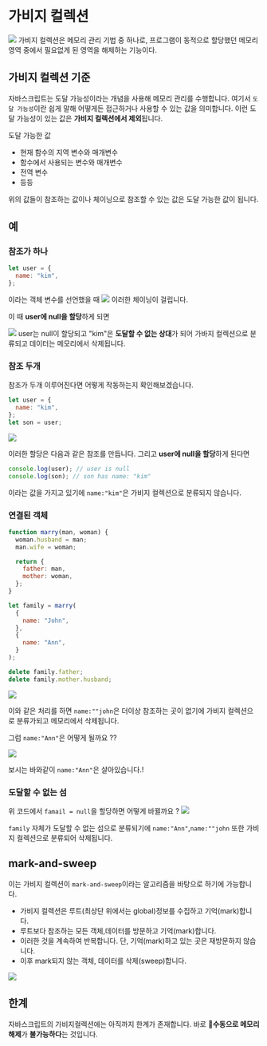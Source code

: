 # 가비지 컬렉션

![](https://velog.velcdn.com/images/kbm940526/post/ef0017ac-2132-478f-9cca-f8d7a90be1f0/image.gif)
가비지 컬렉션은 메모리 관리 기법 중 하나로, 프로그램이 동적으로 할당했던 메모리 영역 중에서 필요없게 된 영역을 해제하는 기능이다.

## 가비지 컬렉션 기준

자바스크립트는 도달 가능성이라는 개념을 사용해 메모리 관리를 수행합니다.
여기서 `도달 가능성`이란 쉽게 말해 어떻게든 접근하거나 사용할 수 있는 값을 의미합니다. 이런 도달 가능성이 있는 값은 **가비지 컬렉션에서 제외**됩니다.

도달 가능한 값

- 현재 함수의 지역 변수와 매개변수
- 함수에서 사용되는 변수와 매개변수
- 전역 변수
- 등등

위의 값들이 참조하는 값이나 체이닝으로 참조할 수 있는 값은 도달 가능한 값이 됩니다.

## 예

### 참조가 하나

```js
let user = {
  name: "kim",
};
```

이라는 객체 변수를 선언했을 때
![](https://velog.velcdn.com/images/kbm940526/post/dc79389a-8a3f-4f45-8bb2-d1645aa0027c/image.png)
이러한 체이닝이 걸립니다.

이 때 **user에 null을 할당**하게 되면

![](https://velog.velcdn.com/images/kbm940526/post/6621d2c7-b158-4737-af7f-8c07a7e0772f/image.png)
user는 null이 할당되고 "kim"은 **도달할 수 없는 상대**가 되어 가바지 컬렉션으로 분류되고 데이터는 메모리에서 삭제됩니다.

### 참조 두개

참조가 두개 이루어진다면 어떻게 작동하는지 확인해보겠습니다.

```js
let user = {
  name: "kim",
};
let son = user;
```

![](https://velog.velcdn.com/images/kbm940526/post/26d512c5-e08c-4173-a755-6940e702f641/image.png)

이러한 할당은 다음과 같은 참조를 만듭니다. 그리고 **user에 null을 할당**하게 된다면

```js
console.log(user); // user is null
console.log(son); // son has name: "kim"
```

이라는 값을 가지고 있기에 `name:"kim"`은 가비지 컬렉션으로 분류되지 않습니다.

### 연결된 객체

```js
function marry(man, woman) {
  woman.husband = man;
  man.wife = woman;

  return {
    father: man,
    mother: woman,
  };
}

let family = marry(
  {
    name: "John",
  },
  {
    name: "Ann",
  }
);

delete family.father;
delete family.mother.husband;
```

![](https://velog.velcdn.com/images/kbm940526/post/43e39fcc-35e3-4f22-bc3e-d2f4986a2185/image.png)

이와 같은 처리를 하면 `name:""john`은 더이상 참조하는 곳이 없기에 가비지 컬렉션으로 분류가되고 메모리에서 삭제됩니다.

그럼 `name:"Ann"`은 어떻게 될까요 ??

![](https://velog.velcdn.com/images/kbm940526/post/3a7d1189-3fd3-497d-aede-10d744a76a92/image.png)

보시는 바와같이 `name:"Ann"`은 살아있습니다.!

### 도달할 수 없는 섬

위 코드에서 `famail = null`을 할당하면 어떻게 바뀔까요 ?
![](https://velog.velcdn.com/images/kbm940526/post/86443ccc-8cf7-4ae4-b2f9-29219a011a2e/image.png)

`family` 자체가 도달할 수 없는 섬으로 분류되기에 `name:"Ann"`,`name:""john` 또한 가비지 컬렉션으로 분류되어 삭제됩니다.

## mark-and-sweep

이는 가비지 컬렉션이 `mark-and-sweep`이라는 알고리즘을 바탕으로 하기에 가능합니다.

- 가비지 컬렉션은 루트(최상단 위에서는 global)정보를 수집하고 기억(mark)합니다.
- 루트보다 참조하는 모든 객체,데이터를 방문하고 기억(mark)합니다.
- 이러한 것을 계속하여 반복합니다. 단, 기억(mark)하고 있는 곳은 재방문하지 않습니다.
- 이후 mark되지 않는 객체, 데이터를 삭제(sweep)합니다.

![](https://miro.medium.com/max/1400/1*WVtok3BV0NgU95mpxk9CNg.gif)

## 한계

자바스크립트의 가비지컬렉션에는 아직까지 한계가 존재합니다.
바로 **수동으로 메모리 해제**가 **불가능하다**는 것입니다.
